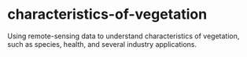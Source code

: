 # characteristics-of-vegetation
Using remote-sensing data to understand characteristics of vegetation, such as species, health, and several industry applications.
